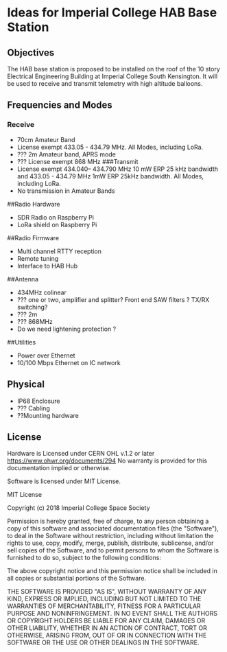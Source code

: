 # Ideas for Imperial College HAB Base Station## ObjectivesThe HAB base station is proposed to be installed on the roof of the 10 story Electrical Engineering Building at Imperial College South Kensington. It will be used to receive and transmit telemetry with high altitude balloons. ## Frequencies and Modes### Receive* 70cm Amateur Band* License exempt  433.05 - 434.79 MHz. All Modes, including  LoRa.*  ??? 2m Amateur band, APRS mode*  ??? License exempt 868 MHz###Transmit* License exempt  434.040– 434.790 MHz 10 mW ERP 25 kHz bandwidth and 433.05 - 434.79 MHz 1mW ERP 25kHz bandwidth. All Modes, including  LoRa.* No transmission in Amateur Bands##Radio Hardware* SDR Radio on Raspberry Pi* LoRa shield on Raspberry Pi##Radio Firmware* Multi channel RTTY reception* Remote tuning* Interface to HAB Hub##Antenna* 434MHz colinear* ??? one or two, amplifier and splitter? Front end SAW filters ? TX/RX switching?* ??? 2m* ??? 868MHz* Do we need lightening protection ?##Utilities* Power over Ethernet* 10/100 Mbps Ethernet on IC network## Physical* IP68 Enclosure* ??? Cabling* ??Mounting hardware## LicenseHardware is Licensed under CERN OHL v.1.2 or later https://www.ohwr.org/documents/294 No warranty is provided for this documentation implied or otherwise.Software is licensed under MIT License.MIT LicenseCopyright (c) 2018 Imperial College Space SocietyPermission is hereby granted, free of charge, to any person obtaining a copy of this software and associated documentation files (the "Software"), to deal in the Software without restriction, including without limitation the rights to use, copy, modify, merge, publish, distribute, sublicense, and/or sell copies of the Software, and to permit persons to whom the Software is furnished to do so, subject to the following conditions:The above copyright notice and this permission notice shall be included in all copies or substantial portions of the Software.THE SOFTWARE IS PROVIDED "AS IS", WITHOUT WARRANTY OF ANY KIND, EXPRESS OR IMPLIED, INCLUDING BUT NOT LIMITED TO THE WARRANTIES OF MERCHANTABILITY, FITNESS FOR A PARTICULAR PURPOSE AND NONINFRINGEMENT. IN NO EVENT SHALL THE AUTHORS OR COPYRIGHT HOLDERS BE LIABLE FOR ANY CLAIM, DAMAGES OR OTHER LIABILITY, WHETHER IN AN ACTION OF CONTRACT, TORT OR OTHERWISE, ARISING FROM, OUT OF OR IN CONNECTION WITH THE SOFTWARE OR THE USE OR OTHER DEALINGS IN THE SOFTWARE.